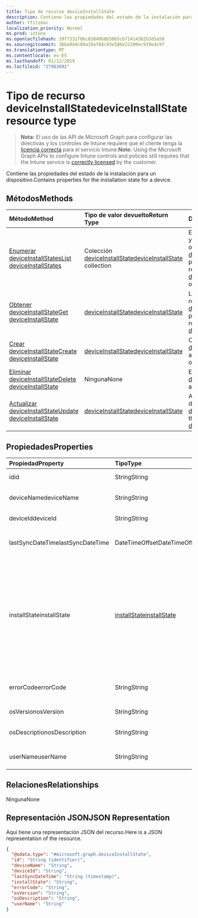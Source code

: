 ```yaml
---
title: Tipo de recurso deviceInstallState
description: Contiene las propiedades del estado de la instalación para un dispositivo.
author: tfitzmac
localization_priority: Normal
ms.prod: intune
ms.openlocfilehash: 39f7331f8bc83840b8b5865cb71414382b3d5a50
ms.sourcegitcommit: 36be044c89a19af84c93e586e22200ec919e4c9f
ms.translationtype: MT
ms.contentlocale: es-ES
ms.lasthandoff: 01/12/2019
ms.locfileid: "27963692"
---
```

# <a name="deviceinstallstate-resource-type"></a><span data-ttu-id="7f119-103">Tipo de recurso deviceInstallState</span><span class="sxs-lookup"><span data-stu-id="7f119-103">deviceInstallState resource type</span></span>

> <span data-ttu-id="7f119-104">**Nota:** El uso de las API de Microsoft Graph para configurar las directivas y los controles de Intune requiere que el cliente tenga la [licencia correcta](https://go.microsoft.com/fwlink/?linkid=839381) para el servicio Intune.</span><span class="sxs-lookup"><span data-stu-id="7f119-104">**Note:** Using the Microsoft Graph APIs to configure Intune controls and policies still requires that the Intune service is [correctly licensed](https://go.microsoft.com/fwlink/?linkid=839381) by the customer.</span></span>

<span data-ttu-id="7f119-105">Contiene las propiedades del estado de la instalación para un dispositivo.</span><span class="sxs-lookup"><span data-stu-id="7f119-105">Contains properties for the installation state for a device.</span></span>
## <a name="methods"></a><span data-ttu-id="7f119-106">Métodos</span><span class="sxs-lookup"><span data-stu-id="7f119-106">Methods</span></span>
|<span data-ttu-id="7f119-107">Método</span><span class="sxs-lookup"><span data-stu-id="7f119-107">Method</span></span>|<span data-ttu-id="7f119-108">Tipo de valor devuelto</span><span class="sxs-lookup"><span data-stu-id="7f119-108">Return Type</span></span>|<span data-ttu-id="7f119-109">Descripción</span><span class="sxs-lookup"><span data-stu-id="7f119-109">Description</span></span>|
|:---|:---|:---|
|[<span data-ttu-id="7f119-110">Enumerar deviceInstallStates</span><span class="sxs-lookup"><span data-stu-id="7f119-110">List deviceInstallStates</span></span>](../api/intune-books-deviceinstallstate-list.md)|<span data-ttu-id="7f119-111">Colección [deviceInstallState](../resources/intune-books-deviceinstallstate.md)</span><span class="sxs-lookup"><span data-stu-id="7f119-111">[deviceInstallState](../resources/intune-books-deviceinstallstate.md) collection</span></span>|<span data-ttu-id="7f119-112">Enumere las propiedades y las relaciones de los objetos [deviceInstallState](../resources/intune-books-deviceinstallstate.md).</span><span class="sxs-lookup"><span data-stu-id="7f119-112">List properties and relationships of the [deviceInstallState](../resources/intune-books-deviceinstallstate.md) objects.</span></span>|
|[<span data-ttu-id="7f119-113">Obtener deviceInstallState</span><span class="sxs-lookup"><span data-stu-id="7f119-113">Get deviceInstallState</span></span>](../api/intune-books-deviceinstallstate-get.md)|[<span data-ttu-id="7f119-114">deviceInstallState</span><span class="sxs-lookup"><span data-stu-id="7f119-114">deviceInstallState</span></span>](../resources/intune-books-deviceinstallstate.md)|<span data-ttu-id="7f119-115">Lea las propiedades y las relaciones del objeto [deviceInstallState](../resources/intune-books-deviceinstallstate.md).</span><span class="sxs-lookup"><span data-stu-id="7f119-115">Read properties and relationships of the [deviceInstallState](../resources/intune-books-deviceinstallstate.md) object.</span></span>|
|[<span data-ttu-id="7f119-116">Crear deviceInstallState</span><span class="sxs-lookup"><span data-stu-id="7f119-116">Create deviceInstallState</span></span>](../api/intune-books-deviceinstallstate-create.md)|[<span data-ttu-id="7f119-117">deviceInstallState</span><span class="sxs-lookup"><span data-stu-id="7f119-117">deviceInstallState</span></span>](../resources/intune-books-deviceinstallstate.md)|<span data-ttu-id="7f119-118">Cree un objeto [deviceInstallState](../resources/intune-books-deviceinstallstate.md).</span><span class="sxs-lookup"><span data-stu-id="7f119-118">Create a new [deviceInstallState](../resources/intune-books-deviceinstallstate.md) object.</span></span>|
|[<span data-ttu-id="7f119-119">Eliminar deviceInstallState</span><span class="sxs-lookup"><span data-stu-id="7f119-119">Delete deviceInstallState</span></span>](../api/intune-books-deviceinstallstate-delete.md)|<span data-ttu-id="7f119-120">Ninguna</span><span class="sxs-lookup"><span data-stu-id="7f119-120">None</span></span>|<span data-ttu-id="7f119-121">Elimina un [deviceInstallState](../resources/intune-books-deviceinstallstate.md).</span><span class="sxs-lookup"><span data-stu-id="7f119-121">Deletes a [deviceInstallState](../resources/intune-books-deviceinstallstate.md).</span></span>|
|[<span data-ttu-id="7f119-122">Actualizar deviceInstallState</span><span class="sxs-lookup"><span data-stu-id="7f119-122">Update deviceInstallState</span></span>](../api/intune-books-deviceinstallstate-update.md)|[<span data-ttu-id="7f119-123">deviceInstallState</span><span class="sxs-lookup"><span data-stu-id="7f119-123">deviceInstallState</span></span>](../resources/intune-books-deviceinstallstate.md)|<span data-ttu-id="7f119-124">Actualice las propiedades de un objeto [deviceInstallState](../resources/intune-books-deviceinstallstate.md).</span><span class="sxs-lookup"><span data-stu-id="7f119-124">Update the properties of a [deviceInstallState](../resources/intune-books-deviceinstallstate.md) object.</span></span>|

## <a name="properties"></a><span data-ttu-id="7f119-125">Propiedades</span><span class="sxs-lookup"><span data-stu-id="7f119-125">Properties</span></span>
|<span data-ttu-id="7f119-126">Propiedad</span><span class="sxs-lookup"><span data-stu-id="7f119-126">Property</span></span>|<span data-ttu-id="7f119-127">Tipo</span><span class="sxs-lookup"><span data-stu-id="7f119-127">Type</span></span>|<span data-ttu-id="7f119-128">Descripción</span><span class="sxs-lookup"><span data-stu-id="7f119-128">Description</span></span>|
|:---|:---|:---|
|<span data-ttu-id="7f119-129">id</span><span class="sxs-lookup"><span data-stu-id="7f119-129">id</span></span>|<span data-ttu-id="7f119-130">String</span><span class="sxs-lookup"><span data-stu-id="7f119-130">String</span></span>|<span data-ttu-id="7f119-131">Clave de la entidad.</span><span class="sxs-lookup"><span data-stu-id="7f119-131">Key of the entity.</span></span>|
|<span data-ttu-id="7f119-132">deviceName</span><span class="sxs-lookup"><span data-stu-id="7f119-132">deviceName</span></span>|<span data-ttu-id="7f119-133">String</span><span class="sxs-lookup"><span data-stu-id="7f119-133">String</span></span>|<span data-ttu-id="7f119-134">Nombre del dispositivo.</span><span class="sxs-lookup"><span data-stu-id="7f119-134">Device name.</span></span>|
|<span data-ttu-id="7f119-135">deviceId</span><span class="sxs-lookup"><span data-stu-id="7f119-135">deviceId</span></span>|<span data-ttu-id="7f119-136">String</span><span class="sxs-lookup"><span data-stu-id="7f119-136">String</span></span>|<span data-ttu-id="7f119-137">Id. del dispositivo</span><span class="sxs-lookup"><span data-stu-id="7f119-137">Device Id.</span></span>|
|<span data-ttu-id="7f119-138">lastSyncDateTime</span><span class="sxs-lookup"><span data-stu-id="7f119-138">lastSyncDateTime</span></span>|<span data-ttu-id="7f119-139">DateTimeOffset</span><span class="sxs-lookup"><span data-stu-id="7f119-139">DateTimeOffset</span></span>|<span data-ttu-id="7f119-140">Fecha y hora de la última sincronización.</span><span class="sxs-lookup"><span data-stu-id="7f119-140">Last sync date and time.</span></span>|
|<span data-ttu-id="7f119-141">installState</span><span class="sxs-lookup"><span data-stu-id="7f119-141">installState</span></span>|[<span data-ttu-id="7f119-142">installState</span><span class="sxs-lookup"><span data-stu-id="7f119-142">installState</span></span>](../resources/intune-books-installstate.md)|<span data-ttu-id="7f119-143">El estado de instalación del libro electrónico.</span><span class="sxs-lookup"><span data-stu-id="7f119-143">The install state of the eBook.</span></span> <span data-ttu-id="7f119-144">Los valores posibles son: `notApplicable`, `installed`, `failed`, `notInstalled`, `uninstallFailed` y `unknown`.</span><span class="sxs-lookup"><span data-stu-id="7f119-144">Possible values are: `notApplicable`, `installed`, `failed`, `notInstalled`, `uninstallFailed`, `unknown`.</span></span>|
|<span data-ttu-id="7f119-145">errorCode</span><span class="sxs-lookup"><span data-stu-id="7f119-145">errorCode</span></span>|<span data-ttu-id="7f119-146">String</span><span class="sxs-lookup"><span data-stu-id="7f119-146">String</span></span>|<span data-ttu-id="7f119-147">El código de error si hay errores de instalación.</span><span class="sxs-lookup"><span data-stu-id="7f119-147">The error code for install failures.</span></span>|
|<span data-ttu-id="7f119-148">osVersion</span><span class="sxs-lookup"><span data-stu-id="7f119-148">osVersion</span></span>|<span data-ttu-id="7f119-149">String</span><span class="sxs-lookup"><span data-stu-id="7f119-149">String</span></span>|<span data-ttu-id="7f119-150">Versión del sistema operativo.</span><span class="sxs-lookup"><span data-stu-id="7f119-150">OS Version.</span></span>|
|<span data-ttu-id="7f119-151">osDescription</span><span class="sxs-lookup"><span data-stu-id="7f119-151">osDescription</span></span>|<span data-ttu-id="7f119-152">String</span><span class="sxs-lookup"><span data-stu-id="7f119-152">String</span></span>|<span data-ttu-id="7f119-153">Descripción del sistema operativo.</span><span class="sxs-lookup"><span data-stu-id="7f119-153">OS Description.</span></span>|
|<span data-ttu-id="7f119-154">userName</span><span class="sxs-lookup"><span data-stu-id="7f119-154">userName</span></span>|<span data-ttu-id="7f119-155">String</span><span class="sxs-lookup"><span data-stu-id="7f119-155">String</span></span>|<span data-ttu-id="7f119-156">Nombre de usuario del dispositivo.</span><span class="sxs-lookup"><span data-stu-id="7f119-156">Device User Name.</span></span>|

## <a name="relationships"></a><span data-ttu-id="7f119-157">Relaciones</span><span class="sxs-lookup"><span data-stu-id="7f119-157">Relationships</span></span>
<span data-ttu-id="7f119-158">Ninguna</span><span class="sxs-lookup"><span data-stu-id="7f119-158">None</span></span>
## <a name="json-representation"></a><span data-ttu-id="7f119-159">Representación JSON</span><span class="sxs-lookup"><span data-stu-id="7f119-159">JSON Representation</span></span>
<span data-ttu-id="7f119-160">Aquí tiene una representación JSON del recurso.</span><span class="sxs-lookup"><span data-stu-id="7f119-160">Here is a JSON representation of the resource.</span></span>
<!-- {
  "blockType": "resource",
  "keyProperty": "id",
  "@odata.type": "microsoft.graph.deviceInstallState"
}
-->
``` json
{
  "@odata.type": "#microsoft.graph.deviceInstallState",
  "id": "String (identifier)",
  "deviceName": "String",
  "deviceId": "String",
  "lastSyncDateTime": "String (timestamp)",
  "installState": "String",
  "errorCode": "String",
  "osVersion": "String",
  "osDescription": "String",
  "userName": "String"
}
```



